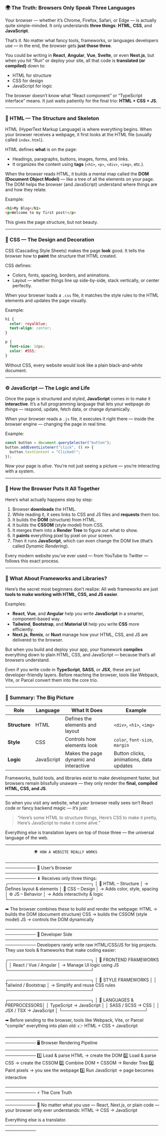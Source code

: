 
### 🌍 The Truth: Browsers Only Speak Three Languages

Your browser — whether it’s Chrome, Firefox, Safari, or Edge — is actually quite simple-minded.
It only understands **three things**:
**HTML**, **CSS**, and **JavaScript**.

That’s it.
No matter what fancy tools, frameworks, or languages developers use — in the end, the browser gets **just those three**.

You could be writing in **React**, **Angular**, **Vue**, **Svelte**, or even **Next.js**, but when you hit “Run” or deploy your site, all that code is **translated (or compiled)** down to:

* HTML for structure
* CSS for design
* JavaScript for logic

The browser doesn’t know what “React component” or “TypeScript interface” means. It just waits patiently for the final trio:
**HTML + CSS + JS.**

---

### 🧱 HTML — The Structure and Skeleton

HTML (HyperText Markup Language) is where everything begins.
When your browser receives a webpage, it first looks at the HTML file (usually called `index.html`).

HTML defines **what** is on the page:

* Headings, paragraphs, buttons, images, forms, and links.
* It organizes the content using **tags** (`<h1>`, `<p>`, `<div>`, `<img>`, etc.).

When the browser reads HTML, it builds a mental map called the **DOM (Document Object Model)** — like a tree of all the elements on your page.
The DOM helps the browser (and JavaScript) understand where things are and how they relate.

Example:

```html
<h1>My Blog</h1>
<p>Welcome to my first post!</p>
```

This gives the page structure, but not beauty.

---

### 🎨 CSS — The Design and Decoration

CSS (Cascading Style Sheets) makes the page **look** good.
It tells the browser how to **paint** the structure that HTML created.

CSS defines:

* Colors, fonts, spacing, borders, and animations.
* Layout — whether things line up side-by-side, stack vertically, or center perfectly.

When your browser loads a `.css` file, it matches the style rules to the HTML elements and updates the page visually.

Example:

```css
h1 {
  color: royalblue;
  text-align: center;
}

p {
  font-size: 18px;
  color: #555;
}
```

Without CSS, every website would look like a plain black-and-white document.

---

### ⚙️ JavaScript — The Logic and Life

Once the page is structured and styled, **JavaScript** comes in to make it **interactive**.
It’s a full programming language that lets your webpage *do things* — respond, update, fetch data, or change dynamically.

When your browser reads a `.js` file, it executes it right there — inside the browser engine — changing the page in real time.

Example:

```javascript
const button = document.querySelector("button");
button.addEventListener("click", () => {
  button.textContent = "Clicked!";
});
```

Now your page is *alive*. You’re not just seeing a picture — you’re interacting with a system.

---

### 🧩 How the Browser Puts It All Together

Here’s what actually happens step by step:

1. Browser **downloads** the HTML.
2. While reading it, it sees links to CSS and JS files and **requests** them too.
3. It builds the **DOM** (structure) from HTML.
4. It builds the **CSSOM** (style model) from CSS.
5. It merges them into a **Render Tree** to figure out what to show.
6. It **paints** everything pixel by pixel on your screen.
7. Then it runs **JavaScript**, which can even change the DOM live (that’s called *Dynamic Rendering*).

Every modern website you’ve ever used — from YouTube to Twitter — follows this exact process.

---

### 🧠 What About Frameworks and Libraries?

Here’s the secret most beginners don’t realize:
All web frameworks are just **tools to make working with HTML, CSS, and JS easier**.

Examples:

* **React**, **Vue**, and **Angular** help you write **JavaScript** in a smarter, component-based way.
* **Tailwind**, **Bootstrap**, and **Material UI** help you write **CSS** more efficiently.
* **Next.js**, **Remix**, or **Nuxt** manage how your HTML, CSS, and JS are delivered to the browser.

But when you build and deploy your app, your framework **compiles** everything down to plain HTML, CSS, and JavaScript — because that’s all browsers understand.

Even if you write code in **TypeScript**, **SASS**, or **JSX**, these are just developer-friendly layers.
Before reaching the browser, tools like Webpack, Vite, or Parcel convert them into the core trio.

---

### 🧮 Summary: The Big Picture

| Role          | Language   | What It Does                           | Example                                 |
| ------------- | ---------- | -------------------------------------- | --------------------------------------- |
| **Structure** | HTML       | Defines the elements and layout        | `<div>`, `<h1>`, `<img>`                |
| **Style**     | CSS        | Controls how elements look             | `color`, `font-size`, `margin`          |
| **Logic**     | JavaScript | Makes the page dynamic and interactive | Button clicks, animations, data updates |

Frameworks, build tools, and libraries exist to make development faster, but browsers remain blissfully unaware — they only render the **final, compiled HTML, CSS, and JS**.

---

So when you visit any website, what your browser really sees isn’t React code or fancy backend magic — it’s just:

> “Here’s some HTML to structure things,
> Here’s CSS to make it pretty,
> Here’s JavaScript to make it come alive.”

Everything else is translation layers on top of those three — the universal language of the web.

---

                 🌍 HOW A WEBSITE REALLY WORKS

────────────────────────────────────────────────────────────
                    🧠 User’s Browser
────────────────────────────────────────────────────────────
⬇ Receives only three things:
   ┌───────────────────────────┐
   │   🧱 HTML – Structure     │ → Defines layout & elements
   │   🎨 CSS  – Design        │ → Adds color, style, spacing
   │   ⚙️ JS   – Behavior      │ → Adds interactivity & logic
   └───────────────────────────┘

➡ The browser combines these to build and render the webpage:
   HTML → builds the DOM (document structure)
   CSS  → builds the CSSOM (style model)
   JS   → controls the DOM dynamically

────────────────────────────────────────────────────────────
                    🧩 Developer Side
────────────────────────────────────────────────────────────
Developers rarely write raw HTML/CSS/JS for big projects.
They use tools & frameworks that make coding easier:

   ┌───────────────────────────┐
   │ 🧰 FRONTEND FRAMEWORKS    │
   │   React / Vue / Angular   │ → Manage UI logic using JS
   └───────────────────────────┘

   ┌───────────────────────────┐
   │ 🎨 STYLE FRAMEWORKS       │
   │   Tailwind / Bootstrap    │ → Simplify and reuse CSS rules
   └───────────────────────────┘

   ┌───────────────────────────┐
   │ 🧪 LANGUAGES & PREPROCESSORS│
   │   TypeScript → JavaScript   │
   │   SASS / SCSS → CSS         │
   │   JSX / TSX → JavaScript    │
   └───────────────────────────┘

➡ Before sending to the browser, tools like Webpack, Vite, or Parcel
   "compile" everything into plain old:
   👉 HTML + CSS + JavaScript

────────────────────────────────────────────────────────────
                    🖥️ Browser Rendering Pipeline
────────────────────────────────────────────────────────────
 1️⃣ Load & parse HTML → create the DOM
 2️⃣ Load & parse CSS  → create the CSSOM
 3️⃣ Combine DOM + CSSOM → Render Tree
 4️⃣ Paint pixels → you see the webpage
 5️⃣ Run JavaScript → page becomes interactive

────────────────────────────────────────────────────────────
                    ⚡ The Core Truth
────────────────────────────────────────────────────────────
   🧩 No matter what you use — React, Next.js, or plain code —
   your browser only ever understands:
          HTML → CSS → JavaScript

   Everything else is a translator.
────────────────────────────────────────────────────────────

